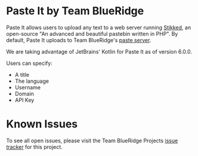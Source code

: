 Paste It by Team BlueRidge
==
Paste It allows users to upload any text to a web server running
[Stikked](https://github.com/claudehohl/Stikked), an open-source "An advanced
and beautiful pastebin written in PHP". By default, Paste It uploads to Team
BlueRidge's [paste server](https://paste.teamblueridge.org).

We are taking advantage of JetBrains' Kotlin for Paste It as of version 6.0.0.

Users can specify:
* A title
* The language
* Username
* Domain
* API Key

Known Issues
====
To see all open issues, please visit the Team BlueRidge Projects [issue tracker](https://jira.teamblueridge.org/projects/PASTE/issues) for this project.
